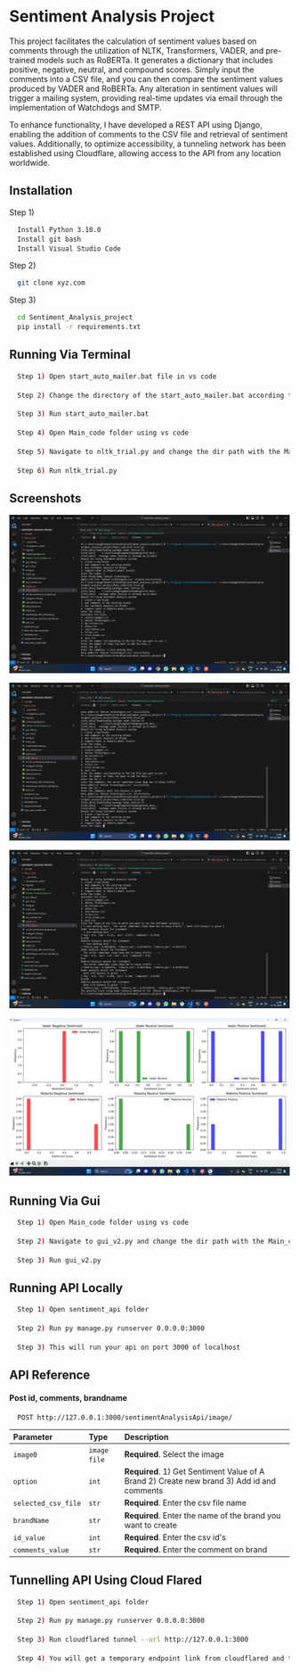 
# Sentiment Analysis Project

This project facilitates the calculation of sentiment values based on comments through the utilization of NLTK, Transformers, VADER, and pre-trained models such as RoBERTa. It generates a dictionary that includes positive, negative, neutral, and compound scores. Simply input the comments into a CSV file, and you can then compare the sentiment values produced by VADER and RoBERTa. Any alteration in sentiment values will trigger a mailing system, providing real-time updates via email through the implementation of Watchdogs and SMTP.

To enhance functionality, I have developed a REST API using Django, enabling the addition of comments to the CSV file and retrieval of sentiment values. Additionally, to optimize accessibility, a tunneling network has been established using Cloudflare, allowing access to the API from any location worldwide.


## Installation

Step 1)

```bash
  Install Python 3.10.0
  Install git bash
  Install Visual Studio Code
```

Step 2)

```bash
  git clone xyz.com
```

Step 3)

```bash
  cd Sentiment_Analysis_project
  pip install -r requirements.txt
```


    
## Running Via Terminal



```bash
  Step 1) Open start_auto_mailer.bat file in vs code

  Step 2) Change the directory of the start_auto_mailer.bat according to your path.

  Step 3) Run start_auto_mailer.bat

  Step 4) Open Main_code folder using vs code

  Step 5) Navigate to nltk_trial.py and change the dir path with the Main_code folder path.

  Step 6) Run nltk_trial.py
```
## Screenshots

![App Screenshot](https://github.com/Ekaghni/sentiment_analysis_project/blob/main/Screenshots/Screenshot%20(58).png)

![App Screenshot](https://github.com/Ekaghni/sentiment_analysis_project/blob/main/Screenshots/Screenshot%20(59).png)

![App Screenshot](https://github.com/Ekaghni/sentiment_analysis_project/blob/main/Screenshots/Screenshot%20(60).png)

![App Screenshot](https://github.com/Ekaghni/sentiment_analysis_project/blob/main/Screenshots/Screenshot%20(61).png)





## Running Via Gui

```bash
  Step 1) Open Main_code folder using vs code

  Step 2) Navigate to gui_v2.py and change the dir path with the Main_code folder path.

  Step 3) Run gui_v2.py
```
## Running API Locally


```bash
  Step 1) Open sentiment_api folder

  Step 2) Run py manage.py runserver 0.0.0.0:3000

  Step 3) This will run your api on port 3000 of localhost
```
## API Reference

#### Post id, comments, brandname

```http
  POST http://127.0.0.1:3000/sentimentAnalysisApi/image/
```

| Parameter | Type     | Description                |
| :-------- | :------- | :------------------------- |
| `image0` | `image file` | **Required**. Select the image |
| `option` | `int` | **Required**. 1) Get Sentiment Value of A Brand        2) Create new brand 3) Add id and comments |
| `selected_csv_file` | `str` | **Required**. Enter the csv file name |
| `brandName` | `str` | **Required**. Enter the name of the brand you want to create |
| `id_value` | `int` | **Required**. Enter the csv id's |
| `comments_value` | `str` | **Required**. Enter the comment on brand |


## Tunnelling API Using Cloud Flared

```bash
  Step 1) Open sentiment_api folder

  Step 2) Run py manage.py runserver 0.0.0.0:3000

  Step 3) Run cloudflared tunnel --url http://127.0.0.1:3000

  Step 4) You will get a temporary endpoint link from cloudflared and through this link you can access the api from anywhere around the world
```